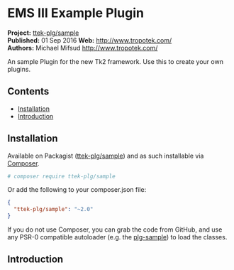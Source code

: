 # EMS III Example Plugin

__Project:__ [ttek-plg/sample](http://packagist.org/packages/ttek-plg/sample)  
__Published:__ 01 Sep 2016
__Web:__ <http://www.tropotek.com/>  
__Authors:__ Michael Mifsud <http://www.tropotek.com/>  
  
An sample Plugin for the new Tk2 framework. Use this to create your own plugins.

## Contents

- [Installation](#installation)
- [Introduction](#introduction)


## Installation

Available on Packagist ([ttek-plg/sample](http://packagist.org/packages/ttek-plg/sample))
and as such installable via [Composer](http://getcomposer.org/).

```bash
# composer require ttek-plg/sample
```

Or add the following to your composer.json file:

```json
{
  "ttek-plg/sample": "~2.0"
}
```

If you do not use Composer, you can grab the code from GitHub, and use any
PSR-0 compatible autoloader (e.g. the [plg-sample](https://github.com/tropotek/plg-sample))
to load the classes.

## Introduction





  
  